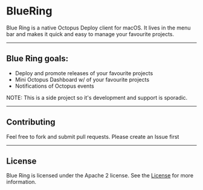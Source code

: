 # BlueRing

Blue Ring is a native Octopus Deploy client for macOS. It lives in the menu bar and makes it quick and easy to manage your favourite projects.

---

## Blue Ring goals:
* Deploy and promote releases of your favourite projects
* Mini Octopus Dashboard w/ of your favourite projects
* Notifications of Octopus events

NOTE: This is a side project so it's development and support is sporadic.

---

## Contributing

Feel free to fork and submit pull requests.  Please create an Issue first

---

## License

Blue Ring is licensed under the Apache 2 license.  See the [License](license.md) for more information.
